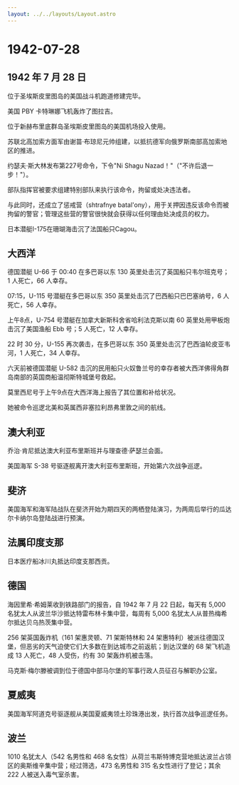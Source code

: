 ```yaml
---
layout: ../../layouts/Layout.astro
---
```


# 1942-07-28

## 1942 年 7 月 28 日

位于圣埃斯皮里图岛的美国战斗机跑道修建完毕。

美国 PBY 卡特琳娜飞机轰炸了图拉吉。

位于新赫布里底群岛圣埃斯皮里图岛的美国机场投入使用。

苏联北高加索方面军由谢苗·布琼尼元帅组建，以抵抗德军向俄罗斯南部高加索地区的推进。

约瑟夫·斯大林发布第227号命令，下令"Ni Shagu
Nazad！"（"不许后退一步！"）。

部队指挥官被要求组建特别部队来执行该命令，拘留或处决违法者。

与此同时，还成立了惩戒营（shtrafnye
batal\'ony），用于关押因违反该命令而被拘留的警官；管理这些营的警官很快就会获得以任何理由处决成员的权力。

日本潜艇I-175在珊瑚海击沉了法国船只Cagou。

## 大西洋

德国潜艇 U-66 于 00:40 在多巴哥以东 130
英里处击沉了英国船只韦尔班克号；1 人死亡，66 人幸存。

07:15，U-115 号潜艇在多巴哥以东 350 英里处击沉了巴西船只巴巴塞纳号，6
人死亡，56 人幸存。

上午8点，U-754 号潜艇在加拿大新斯科舍省哈利法克斯以南 60
英里处用甲板炮击沉了美国渔船 Ebb 号；5 人死亡，12 人幸存。

22 时 30 分，U-155 再次袭击，在多巴哥以东 350
英里处击沉了巴西油轮皮亚韦河，1 人死亡，34 人幸存。

六天前被德国潜艇 U-582
击沉的民用船只火奴鲁兰号的幸存者被大西洋佛得角群岛南部的英国商船温彻斯特城堡号救起。

莫里西尼号于上午9点在大西洋海上报告了其位置和补给状况。

她被命令巡逻北美和英属西非塞拉利昂弗里敦之间的航线。

## 澳大利亚

乔治·肯尼抵达澳大利亚布里斯班并与理查德·萨瑟兰会面。

美国海军 S-38 号驱逐舰离开澳大利亚布里斯班，开始第六次战争巡逻。

## 斐济

美国海军和海军陆战队在斐济开始为期四天的两栖登陆演习，为两周后举行的瓜达尔卡纳尔岛登陆战进行预演。

## 法属印度支那

日本医疗船冰川丸抵达印度支那西贡。

## 德国

海因里希·希姆莱收到铁路部门的报告，自 1942 年 7 月 22 日起，每天有 5,000
名犹太人从波兰华沙抵达特雷布林卡集中营，每周有 5,000
名犹太人从普热梅希尔抵达贝乌热茨集中营。

256 架英国轰炸机（161 架惠灵顿、71 架斯特林和 24
架惠特利）被派往德国汉堡，但恶劣的天气迫使它们大多数在到达城市之前返航；到达汉堡的
68 架飞机造成 13 人死亡，48 人受伤，约有 30 架轰炸机被击落。

马克斯·梅尔滕被调到位于德国中部马尔堡的军事行政人员征召与解职办公室。

## 夏威夷

美国海军阿道克号驱逐舰从美国夏威夷领土珍珠港出发，执行首次战争巡逻任务。

## 波兰

1010 名犹太人（542 名男性和 468
名女性）从荷兰韦斯特博克营地抵达波兰占领区的奥斯维辛集中营；经过筛选，473
名男性和 315 名女性进行了登记；其余 222 人被送入毒气室杀害。
